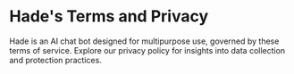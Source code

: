 # Hade's Terms and Privacy

Hade is an AI chat bot designed for multipurpose use, governed by these terms of service. Explore our privacy policy for insights into data collection and protection practices.